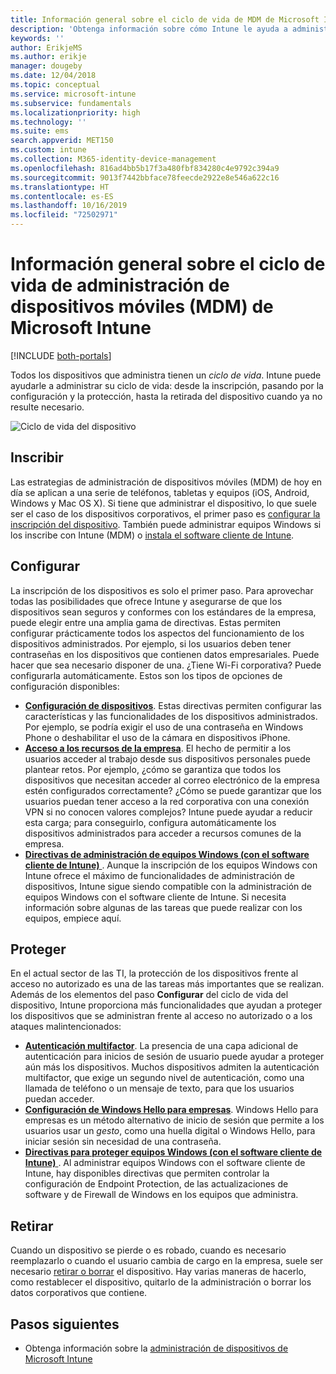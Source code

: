 ```yaml
---
title: Información general sobre el ciclo de vida de MDM de Microsoft Intune
description: 'Obtenga información sobre cómo Intune le ayuda a administrar dispositivos a lo largo de su ciclo de vida: desde la inscripción hasta su posible retirada, pasando por la configuración.'
keywords: ''
author: ErikjeMS
ms.author: erikje
manager: dougeby
ms.date: 12/04/2018
ms.topic: conceptual
ms.service: microsoft-intune
ms.subservice: fundamentals
ms.localizationpriority: high
ms.technology: ''
ms.suite: ems
search.appverid: MET150
ms.custom: intune
ms.collection: M365-identity-device-management
ms.openlocfilehash: 816ad4bb5b17f3a480fbf834280c4e9792c394a9
ms.sourcegitcommit: 9013f7442bbface78feecde2922e8e546a622c16
ms.translationtype: HT
ms.contentlocale: es-ES
ms.lasthandoff: 10/16/2019
ms.locfileid: "72502971"
---
```

# <a name="overview-of-the-microsoft-intune-mobile-device-management-mdm-lifecycle"></a>Información general sobre el ciclo de vida de administración de dispositivos móviles (MDM) de Microsoft Intune

[!INCLUDE [both-portals](../../intune-classic/includes/note-for-both-portals.md)]

Todos los dispositivos que administra tienen un *ciclo de vida*. Intune puede ayudarle a administrar su ciclo de vida: desde la inscripción, pasando por la configuración y la protección, hasta la retirada del dispositivo cuando ya no resulte necesario.

![Ciclo de vida del dispositivo](./media/device-lifecycle/device-lifecycle.png "Ciclo de vida del dispositivo Intune")

## <a name="enroll"></a>Inscribir
Las estrategias de administración de dispositivos móviles (MDM) de hoy en día se aplican a una serie de teléfonos, tabletas y equipos (iOS, Android, Windows y Mac OS X). Si tiene que administrar el dispositivo, lo que suele ser el caso de los dispositivos corporativos, el primer paso es [configurar la inscripción del dispositivo](../enrollment/device-enrollment.md). También puede administrar equipos Windows si los inscribe con Intune (MDM) o [instala el software cliente de Intune](../manage-windows-pcs-with-microsoft-intune.md).

## <a name="configure"></a>Configurar
La inscripción de los dispositivos es solo el primer paso. Para aprovechar todas las posibilidades que ofrece Intune y asegurarse de que los dispositivos sean seguros y conformes con los estándares de la empresa, puede elegir entre una amplia gama de directivas. Estas permiten configurar prácticamente todos los aspectos del funcionamiento de los dispositivos administrados. Por ejemplo, si los usuarios deben tener contraseñas en los dispositivos que contienen datos empresariales. Puede hacer que sea necesario disponer de una. ¿Tiene Wi-Fi corporativa? Puede configurarla automáticamente. Estos son los tipos de opciones de configuración disponibles:

- [**Configuración de dispositivos**](../configuration/device-profiles.md). Estas directivas permiten configurar las características y las funcionalidades de los dispositivos administrados. Por ejemplo, se podría exigir el uso de una contraseña en Windows Phone o deshabilitar el uso de la cámara en dispositivos iPhone.
- [**Acceso a los recursos de la empresa**](../configuration/device-profiles.md). El hecho de permitir a los usuarios acceder al trabajo desde sus dispositivos personales puede plantear retos. Por ejemplo, ¿cómo se garantiza que todos los dispositivos que necesitan acceder al correo electrónico de la empresa estén configurados correctamente? ¿Cómo se puede garantizar que los usuarios puedan tener acceso a la red corporativa con una conexión VPN si no conocen valores complejos? Intune puede ayudar a reducir esta carga; para conseguirlo, configura automáticamente los dispositivos administrados para acceder a recursos comunes de la empresa.
- [**Directivas de administración de equipos Windows (con el software cliente de Intune)** ](common-windows-pc-management-tasks-with-the-microsoft-intune-computer-client.md). Aunque la inscripción de los equipos Windows con Intune ofrece el máximo de funcionalidades de administración de dispositivos, Intune sigue siendo compatible con la administración de equipos Windows con el software cliente de Intune. Si necesita información sobre algunas de las tareas que puede realizar con los equipos, empiece aquí.

## <a name="protect"></a>Proteger
En el actual sector de las TI, la protección de los dispositivos frente al acceso no autorizado es una de las tareas más importantes que se realizan. Además de los elementos del paso **Configurar** del ciclo de vida del dispositivo, Intune proporciona más funcionalidades que ayudan a proteger los dispositivos que se administran frente al acceso no autorizado o a los ataques malintencionados:
- [**Autenticación multifactor**](../enrollment/multi-factor-authentication.md). La presencia de una capa adicional de autenticación para inicios de sesión de usuario puede ayudar a proteger aún más los dispositivos. Muchos dispositivos admiten la autenticación multifactor, que exige un segundo nivel de autenticación, como una llamada de teléfono o un mensaje de texto, para que los usuarios puedan acceder.
- [**Configuración de Windows Hello para empresas**](../protect/windows-hello.md). Windows Hello para empresas es un método alternativo de inicio de sesión que permite a los usuarios usar un *gesto*, como una huella digital o Windows Hello, para iniciar sesión sin necesidad de una contraseña.
- [**Directivas para proteger equipos Windows (con el software cliente de Intune)** ](../policies-to-protect-windows-pcs-in-microsoft-intune.md). Al administrar equipos Windows con el software cliente de Intune, hay disponibles directivas que permiten controlar la configuración de Endpoint Protection, de las actualizaciones de software y de Firewall de Windows en los equipos que administra.

## <a name="retire"></a>Retirar
Cuando un dispositivo se pierde o es robado, cuando es necesario reemplazarlo o cuando el usuario cambia de cargo en la empresa, suele ser necesario [retirar o borrar](../remote-actions/device-management.md) el dispositivo. Hay varias maneras de hacerlo, como restablecer el dispositivo, quitarlo de la administración o borrar los datos corporativos que contiene.

## <a name="next-steps"></a>Pasos siguientes

- Obtenga información sobre la [administración de dispositivos de Microsoft Intune](../remote-actions/device-management.md)
